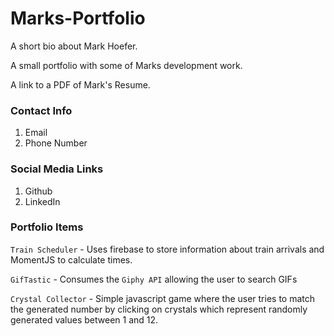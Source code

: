 # Marks-Portfolio
A short bio about Mark Hoefer.

A small portfolio with some of Marks development work.

A link to a PDF of Mark's Resume.

### Contact Info

  1. Email
  2. Phone Number

### Social Media Links
  1. Github
  2. LinkedIn

### Portfolio Items
`Train Scheduler` - Uses firebase to store information about train arrivals and MomentJS to calculate times.

`GifTastic` - Consumes the `Giphy API` allowing the user to search GIFs 

`Crystal Collector` - Simple javascript game where the user tries to match the generated number by clicking on crystals which represent randomly generated values between 1 and 12.


